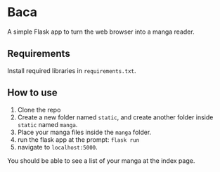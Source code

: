 # Baca
A simple Flask app to turn the web browser into a manga reader.

## Requirements
Install required libraries in  `requirements.txt`.

## How to use
  1. Clone the repo
  1. Create a new folder named `static`, and create another folder inside `static` named `manga`.
  1. Place your manga files inside the `manga` folder.
  1. run the flask app at the prompt: ``` flask run ```
  1. navigate to `localhost:5000`.
  
You should be able to see a list of your manga at the index page.
